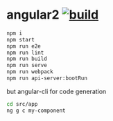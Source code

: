 # angular2 [![build](https://travis-ci.org/daggerok/angular2.svg?branch=master)](https://travis-ci.org/daggerok/angular2)

```bash
npm i
npm start
npm run e2e
npm run lint
npm run build
npm run serve
npm run webpack
npm run api-server:bootRun
```

but angular-cli for code generation

```bash
cd src/app
ng g c my-component
```
